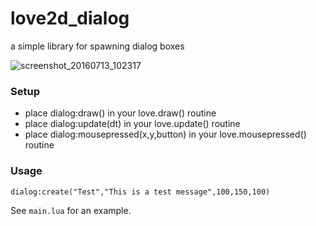 # love2d_dialog
a simple library for spawning dialog boxes

![screenshot_20160713_102317](https://cloud.githubusercontent.com/assets/1535179/16798425/db39e776-48e3-11e6-93d8-618b92f2c35e.png)

### Setup

* place dialog:draw() in your love.draw() routine
* place dialog:update(dt) in your love.update() routine
* place dialog:mousepressed(x,y,button) in your love.mousepressed() routine
 
### Usage
``dialog:create("Test","This is a test message",100,150,100)``
 
See `main.lua` for an example.
